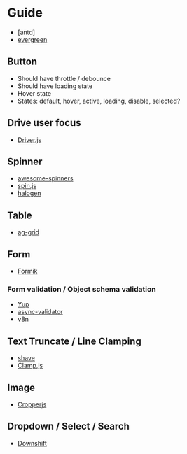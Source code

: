 # Guide

- [antd]
- [evergreen](https://github.com/segmentio/evergreen)

## Button

- Should have throttle / debounce
- Should have loading state
- Hover state
- States: default, hover, active, loading, disable, selected?

## Drive user focus

- [Driver.js](http://kamranahmed.info/driver)

## Spinner

- [awesome-spinners](https://github.com/yangshun/awesome-spinners)
- [spin.js](http://spin.js.org/)
- [halogen](https://github.com/yuanyan/halogen)

## Table

- [ag-grid](https://github.com/ag-grid/ag-grid)

## Form

- [Formik](https://github.com/jaredpalmer/formik)

### Form validation / Object schema validation

- [Yup](https://github.com/jquense/yup)
- [async-validator](https://github.com/yiminghe/async-validator)
- [v8n](https://github.com/imbrn/v8n)

## Text Truncate / Line Clamping

- [shave](https://github.com/dollarshaveclub/shave)
- [Clamp.js](https://github.com/josephschmitt/Clamp.js/)

## Image

- [Cropperjs](https://github.com/fengyuanchen/cropperjs)

## Dropdown / Select / Search

- [Downshift](https://github.com/paypal/downshift)
